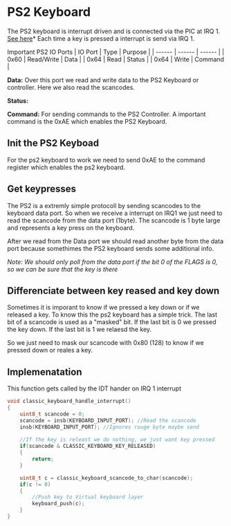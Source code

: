 # PS2 Keyboard
The PS2 keyboard is interrupt driven and is connected via the PIC at IRQ 1. [See here](STCQ/HardwareInterrupts.md#default-isa-irqs)* 
Each time a key is pressed a interrupt is send via IRQ 1.


Important PS2 IO Ports
| IO Port | Type | Purpose |
| ------ | ------ | ------ |
| 0x60 | Read/Write | Data |
| 0x64 | Read | Status |
| 0x64 | Write | Command |


**Data:** Over this port we read and write data to the PS2 Keyboard or controller. Here we also read the scancodes.


**Status:**


**Command:** For sending commands to the PS2 Controller. A important command is the 0xAE which enables the PS2 Keyboard.


## Init the PS2 Keyboad
For the ps2 keyboard to work we need to send 0xAE to the command register which enables the ps2 keyboard.

## Get keypresses
The PS2 is a extremly simple protocoll by sending scancodes to the keyboard data port. So when we receive a interrupt on IRQ1 we just need to read the scancode from the data port (1byte). The scancode is 1 byte large and represents a key press on the keyboard. 


After we read from the Data port we should read another byte from the data port because somethimes the PS2 keyboard sends some additional info.


*Note: We should only poll from the data port if the bit 0 of the FLAGS is 0, so we can be sure that the key is there*

## Differenciate between key reased and key down
Sometimes it is imporant to know if we pressed a key down or if we released a key. To know this the ps2 keyboard has a simple trick.
The last bit of a scancode is used as a "masked" bit. If the last bit is 0 we pressed the key down. If the last bit is 1 we relaesd the key.


So we just need to mask our scancode with 0x80 (128) to know if we pressed down or reales a key.

## Implemenatation
This function gets called by the IDT hander on IRQ 1 interrupt
``` c
void classic_keyboard_handle_interrupt()
{
	uint8_t scancode = 0;
	scancode = insb(KEYBOARD_INPUT_PORT); //Read the scancode
	insb(KEYBOARD_INPUT_PORT); //Ignores rouge byte maybe send
	
	//If the key is releast we do nothing, we just want key pressed
	if(scancode & CLASSIC_KEYBOARD_KEY_RELEASED)
	{
		return;
	}

	uint8_t c = classic_keyboard_scancode_to_char(scancode);
	if(c != 0)
	{
		//Push key to Virtual keyboard layer
		keyboard_push(c);
	}
}
```

